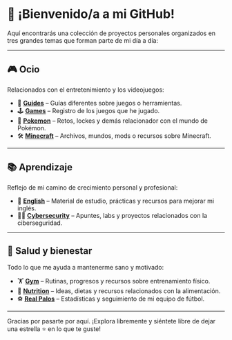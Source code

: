 # 👋 ¡Bienvenido/a a mi GitHub!

Aquí encontrarás una colección de proyectos personales organizados en tres grandes temas que forman parte de mi día a día:

---

## 🎮 Ocio
Relacionados con el entretenimiento y los videojuegos:

- 📘 [**Guides**](https://github.com/adriigs/Guides) – Guías diferentes sobre  juegos o herramientas.
- 🕹 [**Games**](https://github.com/adriigs/Games) – Registro de los juegos que he jugado.
- 🐹  [**Pokemon**](https://github.com/adriigs/Pokemon) – Retos, lockes y demás relacionador con el mundo de Pokémon.
- 🛠 [**Minecraft**](https://github.com/adriigs/Minecraft) – Archivos, mundos, mods o recursos sobre Minecraft.

---

## 📚 Aprendizaje
Reflejo de mi camino de crecimiento personal y profesional:

- 🗽 [**English**](https://github.com/adriigs/English) – Material de estudio, prácticas y recursos para mejorar mi inglés.  
- 👨‍💻 [**Cybersecurity**](https://github.com/adriigs/Cybersecurity) – Apuntes, labs y proyectos relacionados con la ciberseguridad.  

---

## 🧠 Salud y bienestar
Todo lo que me ayuda a mantenerme sano y motivado:

- 🏋️ [**Gym**](https://github.com/adriigs/Gym) – Rutinas, progresos y recursos sobre entrenamiento físico.  
- 🥗 [**Nutrition**](https://github.com/adriigs/Nutrition) – Ideas, dietas y recursos relacionados con la alimentación.  
- ⚽ [**Real Palos**](https://github.com/adriigs/RealPalos) – Estadísticas y seguimiento de mi equipo de fútbol.

---

Gracias por pasarte por aquí. ¡Explora libremente y siéntete libre de dejar una estrella ⭐ en lo que te guste!
